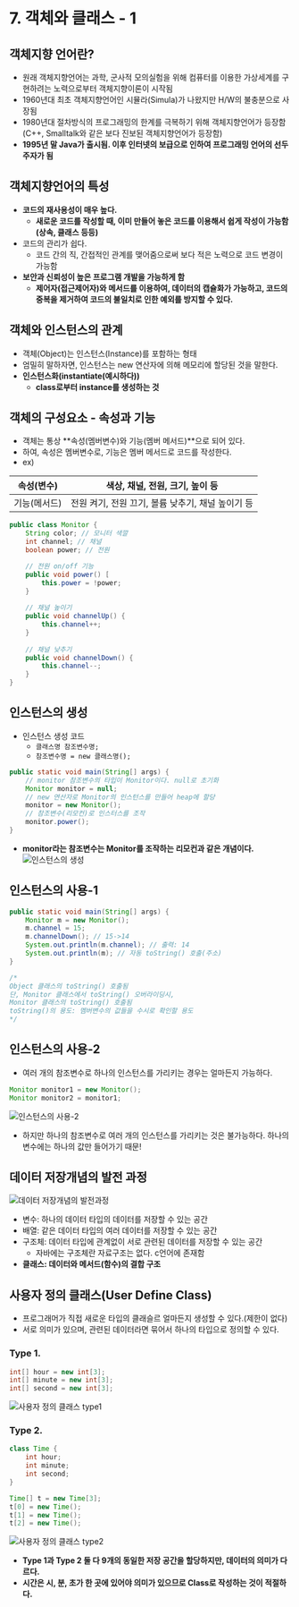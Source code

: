 # 7. 객체와 클래스 - 1

## 객체지향 언어란?

- 원래 객체지향언어는 과학, 군사적 모의실험을 위해 컴퓨터를 이용한 가상세계를 구현하려는 노력으로부터 객체지향이론이 시작됨
- 1960년대 최초 객체지향언어인 시뮬라(Simula)가 나왔지만 H/W의 불충분으로 사장됨
- 1980년대 절차방식의 프로그래밍의 한계를 극복하기 위해 객체지향언어가 등장함 (C++, Smalltalk와 같은 보다 진보된 객체지향언어가 등장함)
- **1995년 말 Java가 출시됨. 이후 인터넷의 보급으로 인하여 프로그래밍 언어의 선두주자가 됨**

## 객체지향언어의 특성

- **코드의 재사용성이 매우 높다.**
    - **새로운 코드를 작성할 때, 이미 만들어 놓은 코드를 이용해서 쉽게 작성이 가능함 (상속, 클래스 등등)**
- 코드의 관리가 쉽다.
    - 코드 간의 직, 간접적인 관계를 맺어줌으로써 보다 적은 노력으로 코드 변경이 가능함
- **보안과 신뢰성이 높은 프로그램 개발을 가능하게 함**
    - **제어자(접근제어자)와 메서드를 이용하여, 데이터의 캡슐화가 가능하고, 코드의 중복을 제거하여 코드의 불일치로 인한 예외를 방지할 수 있다.**

## 객체와 인스턴스의 관계

- 객체(Object)는 인스턴스(Instance)를 포함하는 형태
- 엄밀히 말하자면, 인스턴스는 new 연산자에 의해 메모리에 할당된 것을 말한다.
- **인스턴스화(instantiate(예시하다))**
    - **class로부터 instance를 생성하는 것**


## 객체의 구성요소 - 속성과 기능

- 객체는 통상 **속성(멤버변수)와 기능(멤버 메서드)**으로 되어 있다.
- 하여, 속성은 멤버변수로, 기능은 멤버 메서드로 코드를 작성한다.
- ex)

| 속성(변수) | 색상, 채널, 전원, 크기, 높이 등 |
| --- | --- |
| 기능(메서드) | 전원 켜기, 전원 끄기, 볼륨 낮추기, 채널 높이기 등 |

```java
public class Monitor {
    String color; // 모니터 색깔
    int channel; // 채널
    boolean power; // 전원

    // 전원 on/off 기능
    public void power() [
        this.power = !power;
    }
    
    // 채널 높이기
    public void channelUp() {
        this.channel++;
    }
    
    // 채널 낮추기
    public void channelDown() {
        this.channel--;
    }
}
```

## 인스턴스의 생성

- 인스턴스 생성 코드
    - `클래스명 참조변수명;`
    - `참조변수명 = new 클래스명();`

```java
public static void main(String[] args) {
    // monitor 참조변수의 타입이 Monitor이다. null로 초기화
    Monitor monitor = null;
    // new 연산자로 Monitor의 인스턴스를 만들어 heap에 할당
    monitor = new Monitor();
    // 참조변수(리모컨)로 인스터스를 조작
    monitor.power();
}
```

- **monitor라는 참조변수는 Monitor를 조작하는 리모컨과 같은 개념이다.**
![인스턴스의 생성](https://user-images.githubusercontent.com/107941880/209562089-83e26f26-bb40-4ab5-823f-f375efc5a71f.png)


## 인스턴스의 사용-1

```java
public static void main(String[] args) {
    Monitor m = new Monitor();
    m.channel = 15;
    m.channelDown(); // 15->14
    System.out.println(m.channel); // 출력: 14
    System.out.println(m); // 자동 toString() 호출(주소)
}

/*
Object 클래스의 toString() 호출됨
단, Monitor 클래스에서 toString() 오버라이딩시,
Monitor 클래스의 toString() 호출됨
toString()의 용도: 멤버변수의 값들을 수시로 확인할 용도
*/
```

## 인스턴스의 사용-2

- 여러 개의 참조변수로 하나의 인스턴스를 가리키는 경우는 얼마든지 가능하다.

```java
Monitor monitor1 = new Monitor();
Monitor monitor2 = monitor1;
```
![인스턴스의 사용-2](https://user-images.githubusercontent.com/107941880/209562103-bb829e12-c621-47b5-948c-299a0b6ddb7b.png)


- 하지만 하나의 참조변수로 여러 개의 인스턴스를 가리키는 것은 불가능하다. 하나의 변수에는 하나의 값만 들어가기 때문!

## 데이터 저장개념의 발전 과정
![데이터 저장개념의 발전과정](https://user-images.githubusercontent.com/107941880/209562135-255bac14-fe2e-4323-8717-829dd4fc2368.png)


- 변수: 하나의 데이터 타입의 데이터를 저장할 수 있는 공간
- 배열: 같은 데이터 타입의 여러 데이터를 저장할 수 있는 공간
- 구조체: 데이터 타입에 관계없이 서로 관련된 데이터를 저장할 수 있는 공간
    - 자바에는 구조체란 자료구조는 없다. c언어에 존재함
- **클래스: 데이터와 메서드(함수)의 결합 구조**

## 사용자 정의 클래스(User Define Class)

- 프로그래머가 직접 새로운 타입의 클래슬르 얼마든지 생성할 수 있다.(제한이 없다)
- 서로 의미가 있으며, 관련된 데이터라면 묶어서 하나의 타입으로 정의할 수 있다.

### Type 1.

```java
int[] hour = new int[3];
int[] minute = new int[3];
int[] second = new int[3];
```
![사용자 정의 클래스 type1](https://user-images.githubusercontent.com/107941880/209562146-109497a0-5674-4178-b68c-fd5b32e921e1.png)


### Type 2.

```java
class Time {
    int hour;
    int minute;
    int second;
}
```

```java
Time[] t = new Time[3];
t[0] = new Time();
t[1] = new Time();
t[2] = new Time();
```
![사용자 정의 클래스 type2](https://user-images.githubusercontent.com/107941880/209562162-a30cc9ca-383e-432b-bee8-7bcf9a49946c.png)

- **Type 1과 Type 2 둘 다 9개의 동일한 저장 공간을 할당하지만, 데이터의 의미가 다르다.**
- **시간은 시, 분, 초가 한 곳에 있어야 의미가 있으므로 Class로 작성하는 것이 적절하다.**
